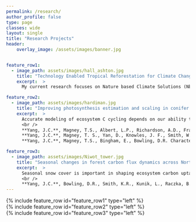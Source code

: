 ```yaml
---
permalink: /research/
author_profile: false
type: page
classes: wide
layout: single
title: "Research Projects"
header:
    overlay_image: /assets/images/banner.jpg


feature_row1:
  - image_path: assets/images/hall_ashton.jpg
    title: "Technology Enabled Tropical Reforestation for Climate Change Mitigation and Adaptation"
    excerpt:  >
      My current research focuses on Nature based Climate Solutions (NbCS) that increase carbon storage while restoring healthy ecosystems and biodiversity.  However, assessing the potential and impacts of NbCS projects is complex and large uncertainties remain a major barrier to successful implementation.  This research seeks to develop predictive tools based on process-based demographic vegetation modeling (CLM-FATES) to support robust, scalable, and credible reforestation strategies in tropical ecosystems.  We are using this model to simulate which planting and management strategies optimize the balance between 1) maximizing carbon gain in the short term, 2) minimizing cost, and 3) achieving a healthy & biodiverse native forest in the long term.  This can help to ensure both the financial viability and ecological co-benefits of a carbon removal project. <br />

feature_row2:
  - image_path: assets/images/hardiman.jpg
    title: "Improving photosynthesis estimation and scaling in conifer forests using proximal remote sensing"
    excerpt:  >
      Accurate modeling of ecosystem C cycling depends on our ability to understand seasonal changes in photosynthetic function, and how these changes are driven by environmental factors such as water stress.  Typically, photosynthetic processes are investigated by sub-disciplines that use different methodologies to focus in on specific spatial and tempora scales, however it becomes challenging to then reconcile estimates obtained across these different scales. Near-surface remote sensing technology employs the same methods used in satellite remote sensing, but from a much shorter distance, such as at the leaf surface or from ground-based towers. Thus, mechanistic insight behind promising novel spectral signals such as solar insuced fluorescence (SIF) or the photochemical reflectance index (PRI) can be assessed on the ground at high temporal resolution.  These newer remote sensing based indices of plant function are linked to the functional status of leaves rather than simply pigment content and may be more sensitive to dynamic stress-mediated reductions in photosynthesis of conifer trees. In this research we compared seasonal fluctuations SIF, PRI, and photosynthesis in conifer trees at both the canopy scale and leaf scale to explore mechanisms linking SIF, photosynthesis, and photoprotection across seasons and in response to drought.  Ultimately, mechanistic insights gained can be extrapolated in remote sensing studies to provide a functional understanding of broad-scale ecosystem dynamics and improve C modeling. <br />
      <br />
      **Yang, J.C.**, Magney, T.S., Albert, L.P., Richardson, A.D., Frankenberg, C., Stutz, J., Grossman, K., Burns, S.P., B., Seyednasrollah, Blanken, P.D., Bowling, D.R. (2022).  Gross primary production (GPP) and red solar induced fluorescence (SIF) respond differently to light and seasonal environmental conditions in a subalpine conifer forest. Agricultural and Forest Meteorology, 317, 108904. [paper](https://www.sciencedirect.com/science/article/pii/S0168192322000971) <br />
      **Yang, J.C.**, Magney, T. S., Yan, D., Knowles, J. F., Smith, W. K., Scott, R. L., & Barron‐Gafford, G. A. (2020). The photochemical reflectance index (PRI) captures the ecohydrologic sensitivity of a semi‐arid mixed conifer forest. Journal of Geophysical Research: Biogeosciences, e2019JG005624.[paper](https://agupubs.onlinelibrary.wiley.com/doi/abs/10.1029/2019JG005624) <br />
      **Yang, J.C.**, Magney, T.S., Bingham, E., Bowling, D.R. Characterizing the photosynthetic response of ponderosa pine needles to experimental drought using leaf-scale solar-induced fluorescence (SIF). (In prep).

feature_row3:
  - image_path: assets/images/Niwot_tower.jpg
    title: "Seasonal changes in forest carbon flux dynamics across North America"
    excerpt:  >
      Seasonal snow cover is important in shaping ecosystem carbon uptake across many regions of the world, however forest response to projected declines in snowpack remain uncertain.  We studied the response of forest productivity to interannual and spatial variability in snow cover, timing of snowmelt, and length of the growing season.  We combined carbon flux (eddy covariance) and weather data from 14 temperate deciduous and evergreen forests in the US and southeast Canada with snow and precipitation from the Snow Data Assimilation System (SNODAS). Results showed that the capacity for plants to gain more carbon during a longer growing season appears to be dependent on soil water status determined by long-term climate, rather than interannual fluctuations in weather.  We did not find evidence that the magnitude of the snowpack had a legacy effect on subsequent active season productivity.  We highlight that there was large interannual variability both within and between sites that was not well explained by seasonal climate or phenology. <br />
      <br />
      **Yang, J.C.**, Bowling, D.R., Smith, K.R., Kunik, L., Raczka, B., Anderegg, W.R., … & Litvak, M.E. (2024). Forest carbon uptake as influenced by snowpack and length of photosynthesis season in seasonally snow-covered forests of North America. Agricultural and Forest Meteorology, 353, p.110054. [paper](https://www.sciencedirect.com/science/article/abs/pii/S0168192324001692)
---
```


{% include feature_row id="feature_row1" type="left" %}  
{% include feature_row id="feature_row2" type="left" %}  
{% include feature_row id="feature_row3" type="left" %}